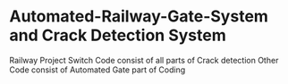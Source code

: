 # Automated-Railway-Gate-System and Crack Detection System
Railway Project
Switch Code consist of all parts of Crack detection 
Other Code consist of Automated Gate part of Coding
